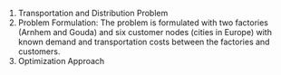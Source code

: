 1. Transportation and Distribution Problem
2. Problem Formulation: The problem is formulated with two factories (Arnhem and Gouda) and six customer nodes (cities in Europe) with known demand and transportation costs between the factories and customers.
3. Optimization Approach
